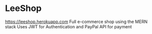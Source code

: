 # LeeShop

https://leeshop.herokuapp.com
Full e-commerce shop using the MERN stack
Uses JWT for Authentication and PayPal API for payment
